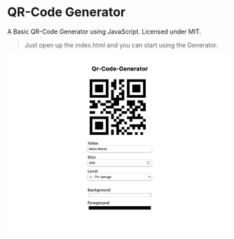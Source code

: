 # QR-Code Generator
A Basic QR-Code Generator using JavaScript. Licensed under MIT.

> Just open up the index.html and you can start using the Generator.

<img src="readme/screen.png" alt="QR-Code Generator Screenshot">
